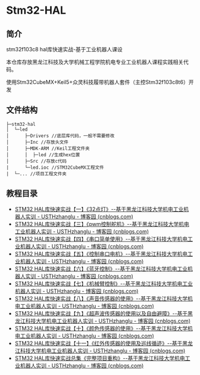 # Stm32-HAL
## 简介

 stm32f103c8 hal库快速实战-基于工业机器人课设

本仓库存放黑龙江科技及大学机械工程学院机电专业工业机器人课程实践相关代码。

使用Stm32CubeMX+Keil5+众灵科技履带机器人套件（主控Stm32f103c8t6）开发

## 文件结构

```
├─stm32-hal
│  └─led
│      ├─Drivers //底层库代码，一般不需要修改
│      ├─Inc //存放头文件
│      ├─MDK-ARM //Keil工程文件夹
│      │  ├─led //生成hex位置
│      ├─Src //存放c代码
|	   └─led.ioc //STM32CubeMX工程文件     
|  └─... //项目工程文件夹
```

## 教程目录

- [STM32 HAL库快速实战【一】《32点灯》--基于黑龙江科技大学机电工业机器人实训 - USTHzhanglu - 博客园 (cnblogs.com)](https://www.cnblogs.com/USTHzhanglu/p/15640624.html)
- [STM32 HAL库快速实战【三】《pwm控制舵机》--基于黑龙江科技大学机电工业机器人实训 - USTHzhanglu - 博客园 (cnblogs.com)](https://www.cnblogs.com/USTHzhanglu/p/15643282.html)
- [STM32 HAL库快速实战【四】《串口简单使用》--基于黑龙江科技大学机电工业机器人实训 - USTHzhanglu - 博客园 (cnblogs.com)](https://www.cnblogs.com/USTHzhanglu/p/15645877.html)
- [STM32 HAL库快速实战【五】《控制串口电机》--基于黑龙江科技大学机电工业机器人实训 - USTHzhanglu - 博客园 (cnblogs.com)](https://www.cnblogs.com/USTHzhanglu/p/15649097.html)
- [STM32 HAL库快速实战【六】《蓝牙控制》--基于黑龙江科技大学机电工业机器人实训 - USTHzhanglu - 博客园 (cnblogs.com)](https://www.cnblogs.com/USTHzhanglu/p/15650873.html)
- [STM32 HAL库快速实战【七】《机械臂控制》--基于黑龙江科技大学机电工业机器人实训 - USTHzhanglu - 博客园 (cnblogs.com)](https://www.cnblogs.com/USTHzhanglu/p/15662604.html)
- [STM32 HAL库快速实战【八】《声音传感器的使用》--基于黑龙江科技大学机电工业机器人实训 - USTHzhanglu - 博客园 (cnblogs.com)](https://www.cnblogs.com/USTHzhanglu/p/15667610.html)
- [STM32 HAL库快速实战【九】《超声波传感器的使用以及自由避障》--基于黑龙江科技大学机电工业机器人实训 - USTHzhanglu - 博客园 (cnblogs.com)](https://www.cnblogs.com/USTHzhanglu/p/15678420.html)
- [STM32 HAL库快速实战【十】《颜色传感器的使用》--基于黑龙江科技大学机电工业机器人实训 - USTHzhanglu - 博客园 (cnblogs.com)](https://www.cnblogs.com/USTHzhanglu/p/15680128.html)
- [STM32 HAL库快速实战【十一】《红外传感器的使用及巡线循迹》--基于黑龙江科技大学机电工业机器人实训 - USTHzhanglu - 博客园 (cnblogs.com)](https://www.cnblogs.com/USTHzhanglu/p/15682458.html)
- [STM32 HAL库快速实战总集《完整项目重构》--基于黑龙江科技大学机电工业机器人实训 - USTHzhanglu - 博客园 (cnblogs.com)](https://www.cnblogs.com/USTHzhanglu/p/15684548.html)

